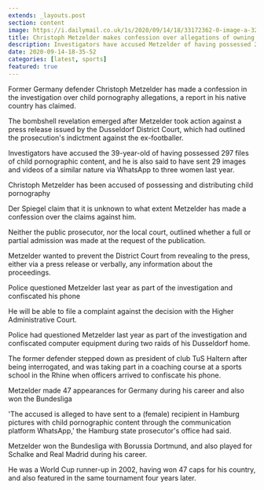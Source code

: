 ```yaml
---
extends: _layouts.post
section: content
image: https://i.dailymail.co.uk/1s/2020/09/14/18/33172362-0-image-a-32_1600103789332.jpg 
title: Christoph Metzelder makes confession over allegations of owning and spreading child pornography 
description: Investigators have accused Metzelder of having possessed 297 files of child pornographic content, and he is said to have sent 29 images and videos of a similar nature on WhatsApp. 
date: 2020-09-14-18-35-52 
categories: [latest, sports] 
featured: true 
--- 
```

Former Germany defender Christoph Metzelder has made a confession in the investigation over child pornography allegations, a report in his native country has claimed.

The bombshell revelation emerged after Metzelder took action against a press release issued by the Dusseldorf District Court, which had outlined the prosecution's indictment against the ex-footballer. 

Investigators have accused the 39-year-old of having possessed 297 files of child pornographic content, and he is also said to have sent 29 images and videos of a similar nature via WhatsApp to three women last year. 

Christoph Metzelder has been accused of possessing and distributing child pornography

Der Spiegel claim that it is unknown to what extent Metzelder has made a confession over the claims against him. 

Neither the public prosecutor, nor the local court, outlined whether a full or partial admission was made at the request of the publication.

Metzelder wanted to prevent the District Court from revealing to the press, either via a press release or verbally, any information about the proceedings. 

Police questioned Metzelder last year as part of the investigation and confiscated his phone

He will be able to file a complaint against the decision with the Higher Administrative Court. 

Police had questioned Metzelder last year as part of the investigation and confiscated computer equipment during two raids of his Dusseldorf home. 

The former defender stepped down as president of club TuS Haltern after being interrogated, and was taking part in a coaching course at a sports school in the Rhine when officers arrived to confiscate his phone.  

Metzelder made 47 appearances for Germany during his career and also won the Bundesliga

'The accused is alleged to have sent to a (female) recipient in Hamburg pictures with child pornographic content through the communication platform WhatsApp,' the Hamburg state prosecutor's office had said. 

Metzelder won the Bundesliga with Borussia Dortmund, and also played for Schalke and Real Madrid during his career.

He was a World Cup runner-up in 2002, having won 47 caps for his country, and also featured in the same tournament four years later.

